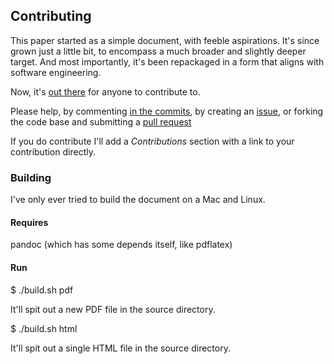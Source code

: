 ## Contributing

This paper started as a simple document, with feeble aspirations.  It's since grown just a little bit, to encompass a much broader and slightly deeper target.  And most importantly, it's been repackaged in a form that aligns with software engineering.

Now, it's [out there](https://github.com/kitplummer/modsoftengent) for anyone to contribute to.

Please help, by commenting [in the commits](https://github.com/kitplummer/modsofengent/commit/6e5a4692949cf2742084aa49a7bb0688ac7528ed), by creating an [issue](https://github.com/kitplummer/modsofengent/issues), or forking the code base and submitting a [pull request](https://github.com/kitplummer/modsofengent/pulls?q=is%3Aopen+is%3Apr)

If you do contribute I'll add a *Contributions* section with a link to your contribution directly.

### Building

I've only ever tried to build the document on a Mac and Linux.

#### Requires


pandoc (which has some depends itself, like pdflatex)

#### Run

  $ ./build.sh pdf

It'll spit out a new PDF file in the source directory.

  $ ./build.sh html

It'll spit out a single HTML file in the source directory.
